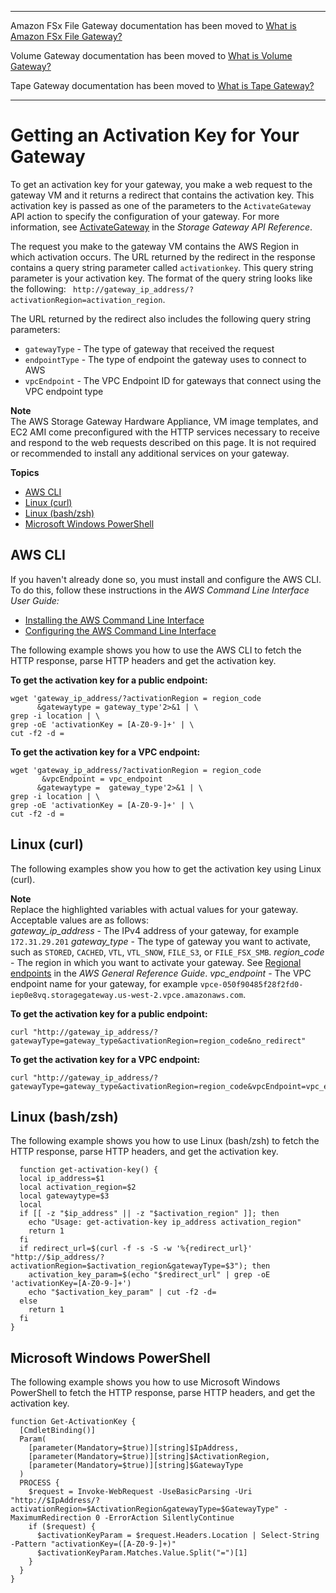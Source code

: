 --------

Amazon FSx File Gateway documentation has been moved to [What is Amazon FSx File Gateway?](https://docs.aws.amazon.com/filegateway/latest/filefsxw/WhatIsStorageGateway.html)

Volume Gateway documentation has been moved to [What is Volume Gateway?](https://docs.aws.amazon.com/storagegateway/latest/vgw/WhatIsStorageGateway.html)

Tape Gateway documentation has been moved to [What is Tape Gateway?](https://docs.aws.amazon.com/storagegateway/latest/tgw/WhatIsStorageGateway.html)

--------

# Getting an Activation Key for Your Gateway<a name="get-activation-key"></a>

To get an activation key for your gateway, you make a web request to the gateway VM and it returns a redirect that contains the activation key\. This activation key is passed as one of the parameters to the `ActivateGateway` API action to specify the configuration of your gateway\. For more information, see [ActivateGateway](https://docs.aws.amazon.com/storagegateway/latest/APIReference/API_ActivateGateway.html) in the *Storage Gateway API Reference*\.

The request you make to the gateway VM contains the AWS Region in which activation occurs\. The URL returned by the redirect in the response contains a query string parameter called `activationkey`\. This query string parameter is your activation key\. The format of the query string looks like the following: ` http://gateway_ip_address/?activationRegion=activation_region`\.

The URL returned by the redirect also includes the following query string parameters:
+ `gatewayType` \- The type of gateway that received the request
+ `endpointType` \- The type of endpoint the gateway uses to connect to AWS
+ `vpcEndpoint` \- The VPC Endpoint ID for gateways that connect using the VPC endpoint type

**Note**  
The AWS Storage Gateway Hardware Appliance, VM image templates, and EC2 AMI come preconfigured with the HTTP services necessary to receive and respond to the web requests described on this page\. It is not required or recommended to install any additional services on your gateway\.

**Topics**
+ [AWS CLI](#get-activation-key-cli)
+ [Linux \(curl\)](#get-activation-key-linux-curl)
+ [Linux \(bash/zsh\)](#get-activation-key-linux)
+ [Microsoft Windows PowerShell](#get-activation-key-powershell)

## AWS CLI<a name="get-activation-key-cli"></a>

If you haven't already done so, you must install and configure the AWS CLI\. To do this, follow these instructions in the *AWS Command Line Interface User Guide:*
+ [ Installing the AWS Command Line Interface](https://docs.aws.amazon.com/cli/latest/userguide/installing.html)
+ [ Configuring the AWS Command Line Interface](https://docs.aws.amazon.com/cli/latest/userguide/cli-chap-getting-started.html)

The following example shows you how to use the AWS CLI to fetch the HTTP response, parse HTTP headers and get the activation key\.

**To get the activation key for a public endpoint:**

```
wget 'gateway_ip_address/?activationRegion = region_code
      &gatewaytype = gateway_type'2>&1 | \
grep -i location | \
grep -oE 'activationKey = [A-Z0-9-]+' | \
cut -f2 -d =
```

**To get the activation key for a VPC endpoint:**

```
wget 'gateway_ip_address/?activationRegion = region_code
       &vpcEndpoint = vpc_endpoint
      &gatewaytype =  gateway_type'2>&1 | \
grep -i location | \
grep -oE 'activationKey = [A-Z0-9-]+' | \
cut -f2 -d =
```

## Linux \(curl\)<a name="get-activation-key-linux-curl"></a>

The following examples show you how to get the activation key using Linux \(curl\)\.

**Note**  
Replace the highlighted variables with actual values for your gateway\. Acceptable values are as follows:  
*gateway\_ip\_address* \- The IPv4 address of your gateway, for example `172.31.29.201`
*gateway\_type* \- The type of gateway you want to activate, such as `STORED`, `CACHED`, `VTL`, `VTL_SNOW`, `FILE_S3`, or `FILE_FSX_SMB`\.
*region\_code* \- The region in which you want to activate your gateway\. See [Regional endpoints](https://docs.aws.amazon.com/general/latest/gr/rande.html#regional-endpoints) in the *AWS General Reference Guide*\.
*vpc\_endpoint* \- The VPC endpoint name for your gateway, for example `vpce-050f90485f28f2fd0-iep0e8vq.storagegateway.us-west-2.vpce.amazonaws.com`\.

**To get the activation key for a public endpoint:**

```
curl "http://gateway_ip_address/?gatewayType=gateway_type&activationRegion=region_code&no_redirect"
```

**To get the activation key for a VPC endpoint:**

```
curl "http://gateway_ip_address/?gatewayType=gateway_type&activationRegion=region_code&vpcEndpoint=vpc_endpoint&no_redirect"
```

## Linux \(bash/zsh\)<a name="get-activation-key-linux"></a>

The following example shows you how to use Linux \(bash/zsh\) to fetch the HTTP response, parse HTTP headers, and get the activation key\.

```
  function get-activation-key() {
  local ip_address=$1
  local activation_region=$2
  local gatewaytype=$3
  local 
  if [[ -z "$ip_address" || -z "$activation_region" ]]; then
    echo "Usage: get-activation-key ip_address activation_region"
    return 1
  fi
  if redirect_url=$(curl -f -s -S -w '%{redirect_url}' "http://$ip_address/?activationRegion=$activation_region&gatewayType=$3"); then
    activation_key_param=$(echo "$redirect_url" | grep -oE 'activationKey=[A-Z0-9-]+')
    echo "$activation_key_param" | cut -f2 -d=
  else
    return 1
  fi
}
```

## Microsoft Windows PowerShell<a name="get-activation-key-powershell"></a>

The following example shows you how to use Microsoft Windows PowerShell to fetch the HTTP response, parse HTTP headers, and get the activation key\.

```
function Get-ActivationKey {
  [CmdletBinding()]
  Param(
    [parameter(Mandatory=$true)][string]$IpAddress, 
    [parameter(Mandatory=$true)][string]$ActivationRegion,
    [parameter(Mandatory=$true)][string]$GatewayType
  )
  PROCESS {
    $request = Invoke-WebRequest -UseBasicParsing -Uri "http://$IpAddress/?activationRegion=$ActivationRegion&gatewayType=$GatewayType" -MaximumRedirection 0 -ErrorAction SilentlyContinue
    if ($request) {
      $activationKeyParam = $request.Headers.Location | Select-String -Pattern "activationKey=([A-Z0-9-]+)"
      $activationKeyParam.Matches.Value.Split("=")[1]
    }
  }
}
```